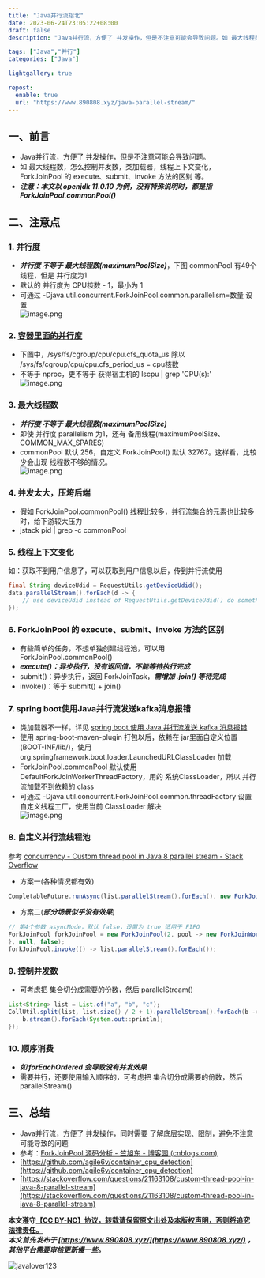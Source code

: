 ```yaml
---
title: "Java并行流指北"
date: 2023-06-24T23:05:22+08:00
draft: false
description: "Java并行流，方便了 并发操作，但是不注意可能会导致问题。如 最大线程数，怎么控制并发数，类加载器，线程上下文变化，ForkJoinPool 的 execute、submit、invoke 方法的区别 等。"

tags: ["Java","并行"]
categories: ["Java"]

lightgallery: true

repost:
  enable: true
  url: "https://www.890808.xyz/java-parallel-stream/"
---
```


<!--more-->

## 一、前言
- Java并行流，方便了 并发操作，但是不注意可能会导致问题。
- 如 最大线程数，怎么控制并发数，类加载器，线程上下文变化，ForkJoinPool 的 execute、submit、invoke 方法的区别 等。
- ***注意：本文以 openjdk 11.0.10 为例，没有特殊说明时，都是指 ForkJoinPool.commonPool()***

## 二、注意点
### 1. 并行度
- ***并行度 不等于 最大线程数(maximumPoolSize)***，下图 commonPool 有49个线程，但是 并行度为1
- 默认的 并行度为 CPU核数 - 1，最小为 1
- 可通过 -Djava.util.concurrent.ForkJoinPool.common.parallelism=数量 设置  
![image.png](https://img.890808.xyz/file/javalover123/2023/06/c22ac0cc03c53b78fd0c6d60b174c877.png)

### 2. [容器里面的并行度](https://github.com/agile6v/container_cpu_detection)
- 下图中，/sys/fs/cgroup/cpu/cpu.cfs_quota_us 除以 /sys/fs/cgroup/cpu/cpu.cfs_period_us = cpu核数
- 不等于 nproc，更不等于 获得宿主机的 lscpu | grep 'CPU(s):'  
![image.png](https://img.890808.xyz/file/javalover123/2023/06/7bc5992947992d55e4bb0dc1a0d05f5e.png)

### 3. 最大线程数
- ***并行度 不等于 最大线程数(maximumPoolSize)***
- 即使 并行度 parallelism 为1，还有 备用线程(maximumPoolSize、COMMON_MAX_SPARES)
- commonPool 默认 256，自定义 ForkJoinPool() 默认 32767。这样看，比较少会出现 线程数不够的情况。  
![image.png](https://img.890808.xyz/file/javalover123/2023/06/8d8f505acccb54054c30e0fa62222e3f.png)

### 4. 并发太大，压垮后端
- 假如 ForkJoinPool.commonPool() 线程比较多，并行流集合的元素也比较多时，给下游较大压力
- jstack pid | grep -c commonPool

### 5. 线程上下文变化
如：获取不到用户信息了，可以获取到用户信息以后，传到并行流使用
```java
final String deviceUdid = RequestUtils.getDeviceUdid();
data.parallelStream().forEach(d -> {
	// use deviceUdid instead of RequestUtils.getDeviceUdid() do something
});
```

### 6. ForkJoinPool 的 execute、submit、invoke 方法的区别
- 有些简单的任务，不想单独创建线程池，可以用 ForkJoinPool.commonPool()
- ***execute()：异步执行，没有返回值，不能等待执行完成***
- submit()：异步执行，返回 ForkJoinTask，***需增加 .join() 等待完成***
- invoke()：等于 submit() + join()

### 7. spring boot使用Java并行流发送kafka消息报错
- 类加载器不一样，详见 [spring boot 使用 Java 并行流发送 kafka 消息报错](https://www.890808.xyz/spring-boot-kafka-send-error-with-fork-join/)
- 使用 spring-boot-maven-plugin 打包以后，依赖在 jar里面自定义位置(BOOT-INF/lib/)，使用 org.springframework.boot.loader.LaunchedURLClassLoader 加载
- ForkJoinPool.commonPool 默认使用 DefaultForkJoinWorkerThreadFactory，用的 系统ClassLoader，所以 并行流加载不到依赖的 class
- 可通过 -Djava.util.concurrent.ForkJoinPool.common.threadFactory 设置 自定义线程工厂，使用当前 ClassLoader 解决  
![image.png](https://img.890808.xyz/file/javalover123/2023/06/9a05845206e25efa91f762f5ed4b4847.png)

### 8. 自定义并行流线程池
参考 [concurrency - Custom thread pool in Java 8 parallel stream - Stack Overflow](https://stackoverflow.com/questions/21163108/custom-thread-pool-in-java-8-parallel-stream)
- 方案一(各种情况都有效)
```java
CompletableFuture.runAsync(list.parallelStream().forEach(), new ForkJoinPool(2)).join()
```

- 方案二(***部分场景似乎没有效果***)
```java
// 第4个参数 asyncMode，默认 false，设置为 true 适用于 FIFO
ForkJoinPool forkJoinPool = new ForkJoinPool(2, pool -> new ForkJoinWorkerThread(pool) {
}, null, false);
forkJoinPool.invoke(() -> list.parallelStream().forEach());
```

### 9. 控制并发数
- 可考虑把 集合切分成需要的份数，然后 parallelStream()
```java
List<String> list = List.of("a", "b", "c");
CollUtil.split(list, list.size() / 2 + 1).parallelStream().forEach(b -> {
    b.stream().forEach(System.out::println);
});
```

### 10. 顺序消费
- ***如 forEachOrdered 会导致没有并发效果***
- 需要并行，还要使用输入顺序的，可考虑把 集合切分成需要的份数，然后 parallelStream()

## 三、总结
- Java并行流，方便了 并发操作，同时需要 了解底层实现、限制，避免不注意可能导致的问题
- 参考：[ForkJoinPool 源码分析 - 竺旭东 - 博客园 (cnblogs.com)](https://www.cnblogs.com/zhuxudong/p/10122688.html)
- [https://github.com/agile6v/container_cpu_detection](https://github.com/agile6v/container_cpu_detection)
- [https://stackoverflow.com/questions/21163108/custom-thread-pool-in-java-8-parallel-stream](https://stackoverflow.com/questions/21163108/custom-thread-pool-in-java-8-parallel-stream)

**本文遵守[【CC BY-NC】协议，转载请保留原文出处及本版权声明，否则将追究法律责任。](https://creativecommons.org/licenses/by-nc/4.0/)**   
***本文首先发布于 [https://www.890808.xyz/](https://www.890808.xyz/) ，其他平台需要审核更新慢一些。***  

![javalover123](https://img.890808.xyz/file/javalover123/2023/04/688b88cfd4ed9f6fcd56828b849ce47c.jpg)